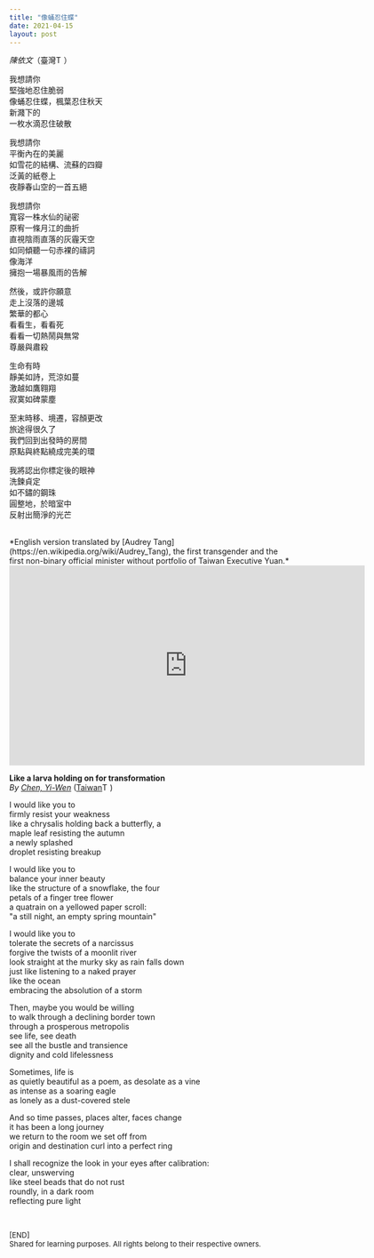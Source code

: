 ```yaml
---
title: "像蛹忍住蝶"
date: 2021-04-15
layout: post
---
```


<style>
    img {
        height: 1em;
    }
</style>

*陳依文*（臺灣![Taiwan-Flag](https://emojipedia-us.s3.dualstack.us-west-1.amazonaws.com/thumbs/240/apple/325/flag-taiwan_1f1f9-1f1fc.png)）

我想請你  
堅強地忍住脆弱  
像蛹忍住蝶，楓葉忍住秋天  
新濺下的  
一枚水滴忍住破散  

我想請你  
平衡內在的美麗  
如雪花的結構、流蘇的四瓣  
泛黃的紙卷上  
夜靜春山空的一首五絕  

我想請你  
寬容一株水仙的祕密  
原宥一條月江的曲折  
直視陰雨直落的灰霾天空  
如同傾聽一句赤裸的禱詞  
像海洋  
擁抱一場暴風雨的告解

然後，或許你願意  
走上沒落的邊城  
繁華的都心  
看看生，看看死  
看看一切熱鬧與無常  
尊嚴與肅殺  

生命有時  
靜美如詩，荒涼如蔓  
激越如鷹翱翔  
寂寞如碑蒙塵  

至末時移、境遷，容顏更改  
旅途得很久了  
我們回到出發時的房間  
原點與終點繞成完美的環

我將認出你標定後的眼神  
洗鍊貞定  
如不鏽的鋼珠  
圓整地，於暗室中  
反射出簡淨的光芒  



<br>
*English version translated by [Audrey Tang](https://en.wikipedia.org/wiki/Audrey_Tang), the first transgender and the first non-binary official minister without portfolio of Taiwan Executive Yuan.*

<iframe allowfullscreen="" frameborder="0" height="360" src="https://www.youtube.com/embed/qATkXwppWAw?start=1877" width="640"></iframe>
<br>

**Like a larva holding on for transformation**  
*By [Chen, Yi-Wen](https://en.wikipedia.org/wiki/Chen_Yi-wen)* ([Taiwan](https://en.wikipedia.org/wiki/Taiwan)![Taiwan-Flag](https://emojipedia-us.s3.dualstack.us-west-1.amazonaws.com/thumbs/240/apple/325/flag-taiwan_1f1f9-1f1fc.png))

I would like you to  
firmly resist your weakness  
like a chrysalis holding back a butterfly, a  
maple leaf resisting the autumn  
a newly splashed  
droplet resisting breakup  

I would like you to  
balance your inner beauty  
like the structure of a snowflake, the four  
petals of a finger tree flower  
a quatrain on a yellowed paper scroll:  
"a still night, an empty spring mountain"  

I would like you to  
tolerate the secrets of a narcissus  
forgive the twists of a moonlit river  
look straight at the murky sky as rain falls down  
just like listening to a naked prayer  
like the ocean  
embracing the absolution of a storm  

Then, maybe you would be willing  
to walk through a declining border town  
through a prosperous metropolis  
see life, see death  
see all the bustle and transience  
dignity and cold lifelessness  

Sometimes, life is  
as quietly beautiful as a poem, as desolate as a vine  
as intense as a soaring eagle  
as lonely as a dust-covered stele  

And so time passes, places alter, faces change  
it has been a long journey  
we return to the room we set off from  
origin and destination curl into a perfect ring  

I shall recognize the look in your eyes after calibration:  
clear, unswerving  
like steel beads that do not rust  
roundly, in a dark room  
reflecting pure light  

<br>
<p>
<font size="2">
[END]
<br>
Shared for learning purposes. All rights belong to their respective owners.
</font>
</p>